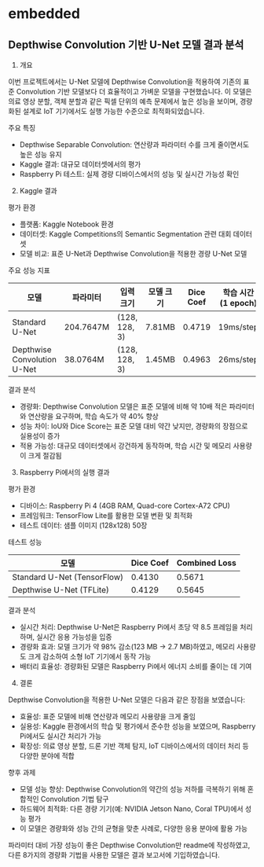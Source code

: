 # embedded

## Depthwise Convolution 기반 U-Net 모델 결과 분석 ##

1. 개요
   
이번 프로젝트에서는 U-Net 모델에 Depthwise Convolution을 적용하여 기존의 표준 Convolution 기반 모델보다 더 효율적이고 가벼운 모델을 구현했습니다. 이 모델은 의료 영상 분할, 객체 분할과 같은 픽셀 단위의 예측 문제에서 높은 성능을 보이며, 경량화된 설계로 IoT 기기에서도 실행 가능한 수준으로 최적화되었습니다.


주요 특징
- Depthwise Separable Convolution: 연산량과 파라미터 수를 크게 줄이면서도 높은 성능 유지
- Kaggle 결과: 대규모 데이터셋에서의 평가
- Raspberry Pi 테스트: 실제 경량 디바이스에서의 성능 및 실시간 가능성 확인



2. Kaggle 결과

 평가 환경
- 플랫폼: Kaggle Notebook 환경
- 데이터셋: Kaggle Competitions의 Semantic Segmentation 관련 대회 데이터셋
- 모델 비교: 표준 U-Net과 Depthwise Convolution을 적용한 경량 U-Net 모델


주요 성능 지표

|            모델           |  파라미터 |   입력 크기 |  모델 크기 |  Dice Coef  |  학습 시간 (1 epoch)
|---------------------------|-----------|--------------------|-------------------------------|-------------|---------------------|
|Standard U-Net            |      204.7647M |     (128, 128, 3)  |             7.81MB      |          0.4719 |    19ms/step |
Depthwise Convolution U-Net |    38.0764M  |     (128, 128, 3)   |          1.45MB            |    0.4963      | 26ms/step|


결과 분석
- 경량화: Depthwise Convolution 모델은 표준 모델에 비해 약 10배 적은 파라미터와 연산량을 요구하며, 학습 속도가 약 40% 향상
- 성능 차이: IoU와 Dice Score는 표준 모델 대비 약간 낮지만, 경량화의 장점으로 실용성이 증가
- 적용 가능성: 대규모 데이터셋에서 강건하게 동작하며, 학습 시간 및 메모리 사용량이 크게 절감됨



3. Raspberry Pi에서의 실행 결과


 평가 환경
- 디바이스: Raspberry Pi 4 (4GB RAM, Quad-core Cortex-A72 CPU)
- 프레임워크: TensorFlow Lite를 활용한 모델 변환 및 최적화
- 테스트 데이터: 샘플 이미지 (128x128) 50장


 테스트 성능

| 모델                       |   Dice Coef  | Combined Loss |
|---------------------------|-------------------|----------------------------|
|Standard U-Net (TensorFlow)|      0.4130       |           0.5671       |   
|Depthwise U-Net (TFLite)    |     0.4129        |         0.5645        |      


결과 분석
- 실시간 처리: Depthwise U-Net은 Raspberry Pi에서 초당 약 8.5 프레임을 처리하며, 실시간 응용 가능성을 입증
- 경량화 효과: 모델 크기가 약 98% 감소(123 MB → 2.7 MB)하였고, 메모리 사용량도 크게 감소하여 소형 IoT 기기에서 동작 가능
- 배터리 효율성: 경량화된 모델은 Raspberry Pi에서 에너지 소비를 줄이는 데 기여



4. 결론


Depthwise Convolution을 적용한 U-Net 모델은 다음과 같은 장점을 보였습니다:
- 효율성: 표준 모델에 비해 연산량과 메모리 사용량을 크게 줄임
- 실용성: Kaggle 환경에서의 학습 및 평가에서 준수한 성능을 보였으며, Raspberry Pi에서도 실시간 처리가 가능
- 확장성: 의료 영상 분할, 드론 기반 객체 탐지, IoT 디바이스에서의 데이터 처리 등 다양한 분야에 적합


향후 과제
- 모델 성능 향상: Depthwise Convolution의 약간의 성능 저하를 극복하기 위해 혼합적인 Convolution 기법 탐구
- 하드웨어 최적화: 다른 경량 기기(예: NVIDIA Jetson Nano, Coral TPU)에서 성능 평가
- 이 모델은 경량화와 성능 간의 균형을 맞춘 사례로, 다양한 응용 분야에 활용 가능



파라미터 대비 가장 성능이 좋은 Depthwise Convolution만 readme에 작성하였고, 다른 8가지의 경량화 기법을 사용한 모델은 결과 보고서에 기입하였습니다.
